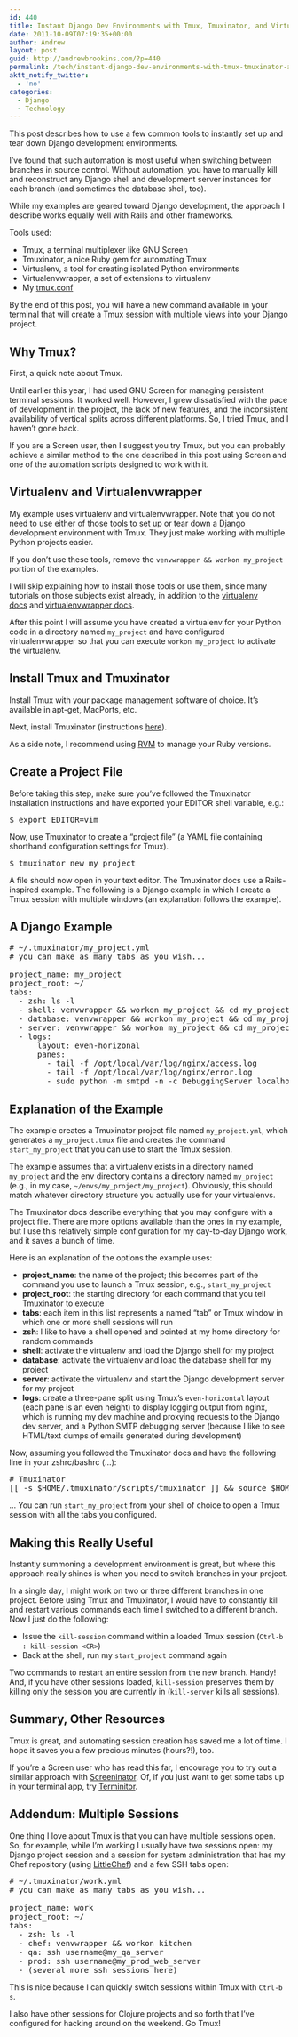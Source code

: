 ```yaml
---
id: 440
title: Instant Django Dev Environments with Tmux, Tmuxinator, and Virtualenvwrapper
date: 2011-10-09T07:19:35+00:00
author: Andrew
layout: post
guid: http://andrewbrookins.com/?p=440
permalink: /tech/instant-django-dev-environments-with-tmux-tmuxinator-and-virtualenvwrapper/
aktt_notify_twitter:
  - 'no'
categories:
  - Django
  - Technology
---
```

This post describes how to use a few common tools to instantly set up and tear down Django development environments.

I&#8217;ve found that such automation is most useful when switching between branches in source control. Without automation, you have to manually kill and reconstruct any Django shell and development server instances for each branch (and sometimes the database shell, too).

While my examples are geared toward Django development, the approach I describe works equally well with Rails and other frameworks.

Tools used:

  * Tmux, a terminal multiplexer like GNU Screen
  * Tmuxinator, a nice Ruby gem for automating Tmux
  * Virtualenv, a tool for creating isolated Python environments
  * Virtualenvwrapper, a set of extensions to virtualenv
  * My <a href="https://github.com/abrookins/dotfiles/blob/master/.tmux.conf" target="_blank">tmux.conf</a>

By the end of this post, you will have a new command available in your terminal that will create a Tmux session with multiple views into your Django project.

## <span id="Why_Tmux">Why Tmux?</span>

First, a quick note about Tmux.

Until earlier this year, I had used GNU Screen for managing persistent terminal sessions. It worked well. However, I grew dissatisfied with the pace of development in the project, the lack of new features, and the inconsistent availability of vertical splits across different platforms. So, I tried Tmux, and I haven&#8217;t gone back.

If you are a Screen user, then I suggest you try Tmux, but you can probably achieve a similar method to the one described in this post using Screen and one of the automation scripts designed to work with it.

## <span id="Virtualenv_and_Virtualenvwrapper">Virtualenv and Virtualenvwrapper</span>

My example uses virtualenv and virtualenvwrapper. Note that you do not need to use either of those tools to set up or tear down a Django development environment with Tmux. They just make working with multiple Python projects easier.

If you don&#8217;t use these tools, remove the `venvwrapper && workon my_project` portion of the examples.

I will skip explaining how to install those tools or use them, since many tutorials on those subjects exist already, in addition to the <a href="http://www.virtualenv.org/en/latest/" target="_blank">virtualenv docs</a> and <a href="http://www.doughellmann.com/docs/virtualenvwrapper/" target="_blank">virtualenvwrapper docs</a>.

After this point I will assume you have created a virtualenv for your Python code in a directory named `my_project` and have configured virtualenvwrapper so that you can execute `workon my_project` to activate the virtualenv.

## <span id="Install_Tmux_and_Tmuxinator">Install Tmux and Tmuxinator</span>

Install Tmux with your package management software of choice. It&#8217;s available in apt-get, MacPorts, etc.

Next, install Tmuxinator (instructions <a href="https://github.com/aziz/tmuxinator" target="_blank">here</a>).

As a side note, I recommend using [RVM](https://rvm.beginrescueend.com/) to manage your Ruby versions.

## <span id="Create_a_Project_File">Create a Project File</span>

Before taking this step, make sure you&#8217;ve followed the Tmuxinator installation instructions and have exported your EDITOR shell variable, e.g.:

<pre>$ export EDITOR=vim</pre>

Now, use Tmuxinator to create a &#8220;project file&#8221; (a YAML file containing shorthand configuration settings for Tmux).

<pre>$ tmuxinator new my_project</pre>

A file should now open in your text editor. The Tmuxinator docs use a Rails-inspired example. The following is a Django example in which I create a Tmux session with multiple windows (an explanation follows the example).

## <span id="A_Django_Example">A Django Example</span>

<pre># ~/.tmuxinator/my_project.yml
# you can make as many tabs as you wish...

project_name: my_project
project_root: ~/
tabs:
  - zsh: ls -l
  - shell: venvwrapper && workon my_project && cd my_project &&  ./manage.py shell
  - database: venvwrapper && workon my_project && cd my_project && ./manage.py dbshell
  - server: venvwrapper && workon my_project && cd my_project && ./manage.py runserver
  - logs:
      layout: even-horizonal
      panes:
        - tail -f /opt/local/var/log/nginx/access.log
        - tail -f /opt/local/var/log/nginx/error.log
        - sudo python -m smtpd -n -c DebuggingServer localhost:25</pre>

## <span id="Explanation_of_the_Example">Explanation of the Example</span>

The example creates a Tmuxinator project file named `my_project.yml`, which generates a `my_project.tmux` file and creates the command `start_my_project` that you can use to start the Tmux session.

The example assumes that a virtualenv exists in a directory named `my_project` and the env directory contains a directory named `my_project` (e.g., in my case, `~/envs/my_project/my_project`). Obviously, this should match whatever directory structure you actually use for your virtualenvs.

The Tmuxinator docs describe everything that you may configure with a project file. There are more options available than the ones in my example, but I use this relatively simple configuration for my day-to-day Django work, and it saves a bunch of time.

Here is an explanation of the options the example uses:

  * **project_name**: the name of the project; this becomes part of the command you use to launch a Tmux session, e.g., `start_my_project`
  * **project_root**: the starting directory for each command that you tell Tmuxinator to execute
  * **tabs**: each item in this list represents a named &#8220;tab&#8221; or Tmux window in which one or more shell sessions will run
  * **zsh**: I like to have a shell opened and pointed at my home directory for random commands
  * **shell**: activate the virtualenv and load the Django shell for my project
  * **database**: activate the virtualenv and load the database shell for my project
  * **server**: activate the virtualenv and start the Django development server for my project
  * **logs**: create a three-pane split using Tmux&#8217;s `even-horizontal` layout (each pane is an even height) to display logging output from nginx, which is running my dev machine and proxying requests to the Django dev server, and a Python SMTP debugging server (because I like to see HTML/text dumps of emails generated during development)

Now, assuming you followed the Tmuxinator docs and have the following line in your zshrc/bashrc (&#8230;):

<pre># Tmuxinator
[[ -s $HOME/.tmuxinator/scripts/tmuxinator ]] && source $HOME/.tmuxinator/scripts/tmuxinator</pre>

&#8230; You can run `start_my_project` from your shell of choice to open a Tmux session with all the tabs you configured.

## <span id="Making_this_Really_Useful">Making this Really Useful</span>

Instantly summoning a development environment is great, but where this approach really shines is when you need to switch branches in your project.

In a single day, I might work on two or three different branches in one project. Before using Tmux and Tmuxinator, I would have to constantly kill and restart various commands each time I switched to a different branch. Now I just do the following:

  * Issue the `kill-session` command within a loaded Tmux session (`Ctrl-b : kill-session <CR>`)
  * Back at the shell, run my `start_project` command again

Two commands to restart an entire session from the new branch. Handy! And, if you have other sessions loaded, `kill-session` preserves them by killing only the session you are currently in (`kill-server` kills all sessions).

## <span id="Summary_Other_Resources">Summary, Other Resources</span>

Tmux is great, and automating session creation has saved me a lot of time. I hope it saves you a few precious minutes (hours?!), too.

If you&#8217;re a Screen user who has read this far, I encourage you to try out a similar approach with <a href="https://github.com/jondruse/screeninator" target="_blank">Screeninator</a>. Of, if you just want to get some tabs up in your terminal app, try <a href="https://github.com/achiu/terminitor" target="_blank">Terminitor</a>.

## <span id="Addendum_Multiple_Sessions">Addendum: Multiple Sessions</span>

One thing I love about Tmux is that you can have multiple sessions open. So, for example, while I&#8217;m working I usually have two sessions open: my Django project session and a session for system administration that has my Chef repository (using <a href="https://github.com/tobami/littlechef" target="_blank">LittleChef</a>) and a few SSH tabs open:

<pre># ~/.tmuxinator/work.yml
# you can make as many tabs as you wish...

project_name: work
project_root: ~/
tabs:
  - zsh: ls -l
  - chef: venvwrapper && workon kitchen
  - qa: ssh username@my_qa_server
  - prod: ssh username@my_prod_web_server
  - (several more ssh sessions here)</pre>

This is nice because I can quickly switch sessions within Tmux with `Ctrl-b s`.

I also have other sessions for Clojure projects and so forth that I&#8217;ve configured for hacking around on the weekend. Go Tmux!